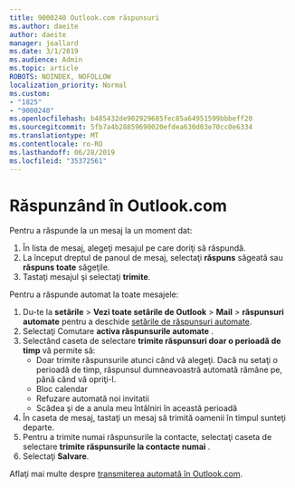 ```yaml
---
title: 9000240 Outlook.com răspunsuri
ms.author: daeite
author: daeite
manager: joallard
ms.date: 3/1/2019
ms.audience: Admin
ms.topic: article
ROBOTS: NOINDEX, NOFOLLOW
localization_priority: Normal
ms.custom:
- "1825"
- "9000240"
ms.openlocfilehash: b485432de902929685fec85a64951599bbbeff20
ms.sourcegitcommit: 5fb7a4b28859690020efdea630d03e70cc0e6334
ms.translationtype: MT
ms.contentlocale: ro-RO
ms.lasthandoff: 06/28/2019
ms.locfileid: "35372561"
---
```

# <a name="replying-in-outlookcom"></a>Răspunzând în Outlook.com

Pentru a răspunde la un mesaj la un moment dat:

1. În lista de mesaj, alegeţi mesajul pe care doriţi să răspundă.
2. La început dreptul de panoul de mesaj, selectaţi **răspuns** săgeată sau **răspuns toate** săgeţile.
3. Tastaţi mesajul şi selectaţi **trimite**.

Pentru a răspunde automat la toate mesajele:

1. Du-te la **setările** > **Vezi toate setările de Outlook** > **Mail** > **răspunsuri automate** pentru a deschide [setările de răspunsuri automate](https://outlook.live.com/mail/options/mail/automaticReplies).
2. Selectaţi Comutare **activa răspunsurile automate** .
3. Selectând caseta de selectare **trimite răspunsuri doar o perioadă de timp** vă permite să:
    - Doar trimite răspunsurile atunci când vă alegeţi. Dacă nu setaţi o perioadă de timp, răspunsul dumneavoastră automată rămâne pe, până când vă opriţi-l.
    - Bloc calendar
    - Refuzare automată noi invitatii
    - Scădea şi de a anula meu întâlniri în această perioadă
4. În caseta de mesaj, tastaţi un mesaj să trimită oamenii în timpul sunteţi departe.
5. Pentru a trimite numai răspunsurile la contacte, selectaţi caseta de selectare **trimite răspunsurile la contacte numai** .
6. Selectaţi **Salvare**.

Aflaţi mai multe despre [transmiterea automată în Outlook.com](https://support.office.com/article/14614626-9855-48dc-a986-dec81d07b1a0).